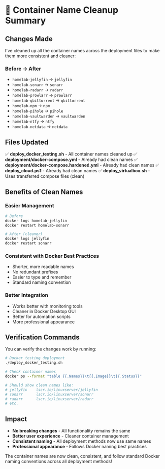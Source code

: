# 🧹 Container Name Cleanup Summary
## Changes Made
I've cleaned up all the container names across the deployment files to make them more consistent and cleaner:

### Before → After

- `homelab-jellyfin` → `jellyfin`
- `homelab-sonarr` → `sonarr`
- `homelab-radarr` → `radarr`
- `homelab-prowlarr` → `prowlarr`
- `homelab-qbittorrent` → `qbittorrent`
- `homelab-npm` → `npm`
- `homelab-pihole` → `pihole`
- `homelab-vaultwarden` → `vaultwarden`
- `homelab-ntfy` → `ntfy`
- `homelab-netdata` → `netdata`

## Files Updated
✅ **deploy_docker_testing.sh** - All container names cleaned up
✅ **deployment/docker-compose.yml** - Already had clean names
✅ **deployment/docker-compose.hardened.yml** - Already had clean names
✅ **deploy_cloud.ps1** - Already had clean names
✅ **deploy_virtualbox.sh** - Uses transferred compose files (clean)

## Benefits of Clean Names
### Easier Management

```bash
# Before
docker logs homelab-jellyfin
docker restart homelab-sonarr

# After (cleaner)
docker logs jellyfin
docker restart sonarr

```
### Consistent with Docker Best Practices

- Shorter, more readable names
- No redundant prefixes
- Easier to type and remember
- Standard naming convention

### Better Integration

- Works better with monitoring tools
- Cleaner in Docker Desktop GUI
- Better for automation scripts
- More professional appearance

## Verification Commands
You can verify the changes work by running:

```bash
# Docker testing deployment
./deploy_docker_testing.sh

# Check container names
docker ps --format "table {{.Names}}\t{{.Image}}\t{{.Status}}"

# Should show clean names like:
# jellyfin    lscr.io/linuxserver/jellyfin
# sonarr      lscr.io/linuxserver/sonarr
# radarr      lscr.io/linuxserver/radarr
# etc.

```
## Impact
- **No breaking changes** - All functionality remains the same
- **Better user experience** - Cleaner container management
- **Consistent naming** - All deployment methods now use same names
- **Professional appearance** - Follows Docker naming best practices

The container names are now clean, consistent, and follow standard Docker naming conventions across all deployment methods!

